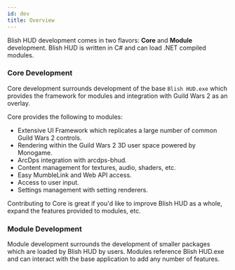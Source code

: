 ```yaml
---
id: dev
title: Overview
---
```


Blish HUD development comes in two flavors: **Core** and **Module** development.  Blish HUD is written in C# and can load .NET compiled modules.

### Core Development

Core development surrounds development of the base `Blish HUD.exe` which provides the framework for modules and integration with Guild Wars 2 as an overlay.

Core provides the following to modules:
- Extensive UI Framework which replicates a large number of common Guild Wars 2 controls.
- Rendering within the Guild Wars 2 3D user space powered by Monogame.
- ArcDps integration with arcdps-bhud.
- Content management for textures, audio, shaders, etc.
- Easy MumbleLink and Web API access.
- Access to user input.
- Settings management with setting renderers.

Contributing to Core is great if you'd like to improve Blish HUD as a whole, expand the features provided to modules, etc.

### Module Development

Module development surrounds the development of smaller packages which are loaded by Blish HUD by users.  Modules reference Blish HUD.exe and can interact with the base application to add any number of features.